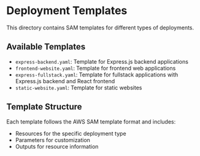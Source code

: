 # Deployment Templates

This directory contains SAM templates for different types of deployments.

## Available Templates

- `express-backend.yaml`: Template for Express.js backend applications
- `frontend-website.yaml`: Template for frontend web applications
- `express-fullstack.yaml`: Template for fullstack applications with Express.js backend and React frontend
- `static-website.yaml`: Template for static websites

## Template Structure

Each template follows the AWS SAM template format and includes:

- Resources for the specific deployment type
- Parameters for customization
- Outputs for resource information
